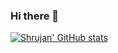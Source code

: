 ### Hi there 👋

<!--
**shrujandev/shrujandev** is a ✨ _special_ ✨ repository because its `README.md` (this file) appears on your GitHub profile.

Here are some ideas to get you started:

- 🔭 I’m currently working on ...
- 🌱 I’m currently learning ...
- 👯 I’m looking to collaborate on ...
- 🤔 I’m looking for help with ...
- 💬 Ask me about ...
- 📫 How to reach me: ...
- 😄 Pronouns: ...
- ⚡ Fun fact: ...
-->

[![Shrujan' GitHub stats](https://github-readme-stats.vercel.app/api?username=shrujandev&theme=chartreuse-dark&show_icons=1&count_private=true)](https://github.com/shrujandev/github-readme-stats)
